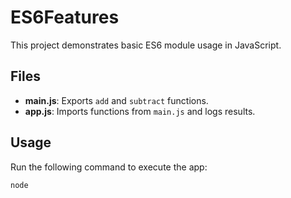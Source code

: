 # ES6Features

This project demonstrates basic ES6 module usage in JavaScript.

## Files

- **main.js**: Exports `add` and `subtract` functions.
- **app.js**: Imports functions from `main.js` and logs results.

## Usage

Run the following command to execute the app:

```sh
node 